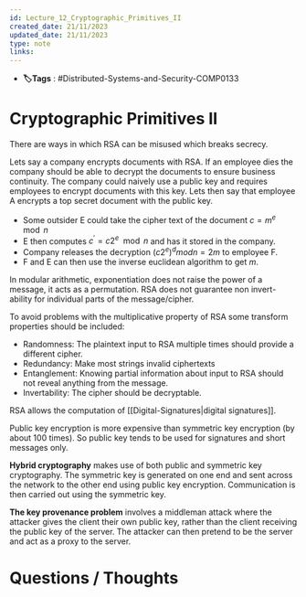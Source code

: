 ```yaml
---
id: Lecture_12_Cryptographic_Primitives_II
created_date: 21/11/2023
updated_date: 21/11/2023
type: note
links: 
---
```

* **🏷️Tags** : #Distributed-Systems-and-Security-COMP0133 
# Cryptographic Primitives II

There are ways in which RSA can be misused which breaks secrecy.

Lets say a company encrypts documents with RSA. If an employee dies the company should be able to decrypt the documents to ensure business continuity. The company could naively use a public key and requires employees to encrypt documents with this key. Lets then say that employee A encrypts a top secret document with the public key.
* Some outsider E could take the cipher text of the document $c=m^e \mod n$
* E then computes $c^\prime = c2^e \mod n$ and has it stored in the company.
* Company releases the decryption $(c2^e)^d mod n = 2m$ to employee F.
* F and E can then use the inverse euclidean algorithm to get $m$.

In modular arithmetic, exponentiation does not raise the power of a message, it acts as a permutation. RSA does not guarantee non invert-ability for individual parts of the message/cipher.

To avoid problems with the multiplicative property of RSA some transform properties should be included:
* Randomness: The plaintext input to RSA multiple times should provide a different cipher.
* Redundancy: Make most strings invalid ciphertexts
* Entanglement: Knowing partial information about input to RSA should not reveal anything from the message.
* Invertability: The cipher should be decryptable. 

RSA allows the computation of [[Digital-Signatures|digital signatures]]. 

Public key encryption is more expensive than symmetric key encryption (by about 100 times). So public key tends to be used for signatures and short messages only.

**Hybrid cryptography** makes use of both public and symmetric key cryptography. The symmetric key is generated on one end and sent across the network to the other end using public key encryption. Communication is then carried out using the symmetric key.

**The key provenance problem** involves a middleman attack where the attacker gives the client their own public key, rather than the client receiving the public key of the server. The attacker can then pretend to be the server and act as a proxy to the server. 
# Questions / Thoughts
